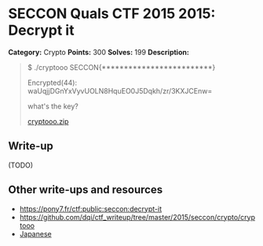 # SECCON Quals CTF 2015 2015: Decrypt it

**Category:** Crypto
**Points:** 300
**Solves:** 199
**Description:**

> $ ./cryptooo SECCON{*************************}
> 
> Encrypted(44): waUqjjDGnYxVyvUOLN8HquEO0J5Dqkh/zr/3KXJCEnw=
> 
> 
> what's the key?
> 
> [cryptooo.zip](./cryptooo.zip)


## Write-up

(TODO)

## Other write-ups and resources

* <https://pony7.fr/ctf:public:seccon:decrypt-it>
* <https://github.com/dqi/ctf_writeup/tree/master/2015/seccon/crypto/cryptooo>
* [Japanese](https://hackmd.io/s/4J7yitjVl)

